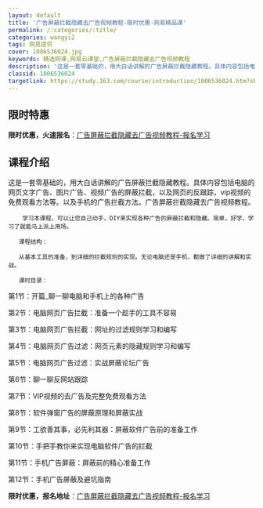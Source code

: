 ```yaml
---
layout: default
title: '广告屏蔽拦截隐藏去广告视频教程-限时优惠-网易精品课'
permalink: /:categories/:title/
categories: wangyi2
tags: 网易提供
cover: 1006536024.jpg
keywords: 精选网课,网易云课堂,广告屏蔽拦截隐藏去广告视频教程
description: '这是一套零基础的，用大白话讲解的广告屏蔽拦截隐藏教程。具体内容包括电脑的网页文字广告、图片广告、视频广告的屏蔽拦截，以及'
classid: 1006536024
targetlink: https://study.163.com/course/introduction/1006536024.htm?share=1&shareId=1025206652&utm_campaign=share&utm_medium=iphoneShare&utm_source=&utm_u=1025206652
---
```


## 限时特惠

**限时优惠，火速报名**：[广告屏蔽拦截隐藏去广告视频教程-报名学习](https://study.163.com/course/introduction/1006536024.htm?share=1&shareId=1025206652&utm_campaign=share&utm_medium=iphoneShare&utm_source=&utm_u=1025206652)

## 课程介绍

这是一套零基础的，用大白话讲解的广告屏蔽拦截隐藏教程。具体内容包括电脑的网页文字广告、图片广告、视频广告的屏蔽拦截，以及网页的反跟踪，vip视频的免费观看方法等。以及手机的广告拦截方法。广告屏蔽拦截隐藏去广告视频教程。

        学习本课程，可以让您自己动手，DIY来实现各种广告的屏蔽拦截和隐藏。简单，好学，学习了就能马上派上用场。

       课程结构：

       从基本工具的准备，到详细的拦截规则的实现。无论电脑还是手机，都做了详细的讲解和实战。

       课时目录：

第1节：开篇_聊一聊电脑和手机上的各种广告

第2节：电脑网页广告拦截：准备一个趁手的工具不容易

第3节：电脑网页广告拦截：网址的过滤规则学习和编写

第4节：电脑网页广告过滤：网页元素的隐藏规则学习和编写

第5节：电脑网页广告过滤：实战屏蔽论坛广告

第6节：聊一聊反网站跟踪

第7节：VIP视频的去广告及完整免费观看方法

第8节：软件弹窗广告的屏蔽原理和屏蔽实战

第9节：工欲善其事，必先利其器：屏蔽软件广告前的准备工作

第10节：手把手教你来实现电脑软件广告的拦截

第11节：手机广告屏蔽：屏蔽前的精心准备工作

第12节：手机广告屏蔽及避坑指南

**限时优惠，报名地址**：[广告屏蔽拦截隐藏去广告视频教程-报名学习](https://study.163.com/course/introduction/1006536024.htm?share=1&shareId=1025206652&utm_campaign=share&utm_medium=iphoneShare&utm_source=&utm_u=1025206652)


